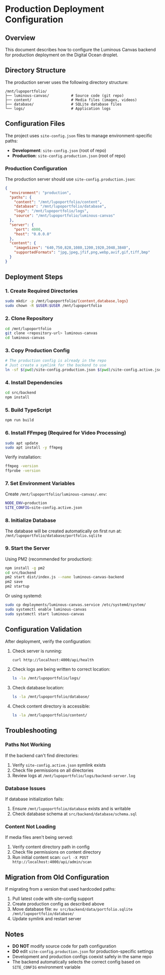 # Production Deployment Configuration

## Overview

This document describes how to configure the Luminous Canvas backend for production deployment on the Digital Ocean droplet.

## Directory Structure

The production server uses the following directory structure:

```
/mnt/lupoportfolio/
├── luminous-canvas/          # Source code (git repo)
├── content/                  # Media files (images, videos)
├── database/                 # SQLite database files
└── logs/                     # Application logs
```

## Configuration Files

The project uses `site-config.json` files to manage environment-specific paths:

- **Development**: `site-config.json` (root of repo)
- **Production**: `site-config.production.json` (root of repo)

### Production Configuration

The production server should use `site-config.production.json`:

```json
{
  "environment": "production",
  "paths": {
    "content": "/mnt/lupoportfolio/content",
    "database": "/mnt/lupoportfolio/database",
    "logs": "/mnt/lupoportfolio/logs",
    "source": "/mnt/lupoportfolio/luminous-canvas"
  },
  "server": {
    "port": 4000,
    "host": "0.0.0.0"
  },
  "content": {
    "imageSizes": "640,750,828,1080,1200,1920,2048,3840",
    "supportedFormats": "jpg,jpeg,jfif,png,webp,avif,gif,tiff,bmp"
  }
}
```

## Deployment Steps

### 1. Create Required Directories

```bash
sudo mkdir -p /mnt/lupoportfolio/{content,database,logs}
sudo chown -R $USER:$USER /mnt/lupoportfolio
```

### 2. Clone Repository

```bash
cd /mnt/lupoportfolio
git clone <repository-url> luminous-canvas
cd luminous-canvas
```

### 3. Copy Production Config

```bash
# The production config is already in the repo
# Just create a symlink for the backend to use
ln -sf $(pwd)/site-config.production.json $(pwd)/site-config.active.json
```

### 4. Install Dependencies

```bash
cd src/backend
npm install
```

### 5. Build TypeScript

```bash
npm run build
```

### 6. Install FFmpeg (Required for Video Processing)

```bash
sudo apt update
sudo apt install -y ffmpeg
```

Verify installation:
```bash
ffmpeg -version
ffprobe -version
```

### 7. Set Environment Variables

Create `/mnt/lupoportfolio/luminous-canvas/.env`:

```bash
NODE_ENV=production
SITE_CONFIG=site-config.active.json
```

### 8. Initialize Database

The database will be created automatically on first run at:
`/mnt/lupoportfolio/database/portfolio.sqlite`

### 9. Start the Server

Using PM2 (recommended for production):

```bash
npm install -g pm2
cd src/backend
pm2 start dist/index.js --name luminous-canvas-backend
pm2 save
pm2 startup
```

Or using systemd:

```bash
sudo cp deployments/luminous-canvas.service /etc/systemd/system/
sudo systemctl enable luminous-canvas
sudo systemctl start luminous-canvas
```

## Configuration Validation

After deployment, verify the configuration:

1. Check server is running:
   ```bash
   curl http://localhost:4000/api/health
   ```

2. Check logs are being written to correct location:
   ```bash
   ls -la /mnt/lupoportfolio/logs/
   ```

3. Check database location:
   ```bash
   ls -la /mnt/lupoportfolio/database/
   ```

4. Check content directory is accessible:
   ```bash
   ls -la /mnt/lupoportfolio/content/
   ```

## Troubleshooting

### Paths Not Working

If the backend can't find directories:
1. Verify `site-config.active.json` symlink exists
2. Check file permissions on all directories
3. Review logs at `/mnt/lupoportfolio/logs/backend-server.log`

### Database Issues

If database initialization fails:
1. Ensure `/mnt/lupoportfolio/database` exists and is writable
2. Check database schema at `src/backend/database/schema.sql`

### Content Not Loading

If media files aren't being served:
1. Verify content directory path in config
2. Check file permissions on content directory
3. Run initial content scan: `curl -X POST http://localhost:4000/api/admin/scan`

## Migration from Old Configuration

If migrating from a version that used hardcoded paths:

1. Pull latest code with site-config support
2. Create production config as described above
3. Move database file: `mv src/backend/data/portfolio.sqlite /mnt/lupoportfolio/database/`
4. Update symlink and restart server

## Notes

- **DO NOT** modify source code for path configuration
- **DO** edit `site-config.production.json` for production-specific settings
- Development and production configs coexist safely in the same repo
- The backend automatically selects the correct config based on `SITE_CONFIG` environment variable
